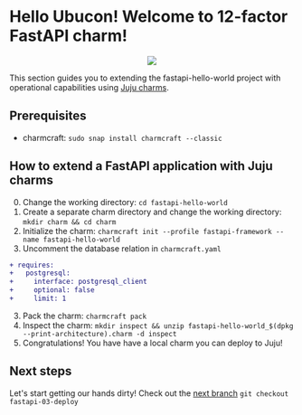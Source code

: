 # Hello Ubucon! Welcome to 12-factor FastAPI charm!

<p align="center">
    <img src="https://res.cloudinary.com/canonical/image/fetch/f_auto,q_auto,fl_sanitize,c_fill,w_200,h_200/https://api.charmhub.io/api/v1/media/download/charm_g5MbnEy7wX7GTPtr20TcB16YCvXXZu2Y_icon_e08d61629f52f85dd79e8222b8b2360a7377af42e1a0f22fceca778ec3226d7c.png">
</p>

This section guides you to extending the fastapi-hello-world project with operational capabilities
using [Juju charms](https://juju.is/).

## Prerequisites

- charmcraft: `sudo snap install charmcraft --classic`

## How to extend a FastAPI application with Juju charms

0. Change the working directory: `cd fastapi-hello-world`
1. Create a separate charm directory and change the working directory: `mkdir charm && cd charm`
2. Initialize the charm: `charmcraft init --profile fastapi-framework --name fastapi-hello-world`
3. Uncomment the database relation in `charmcraft.yaml`
  ```diff
  + requires:
  +   postgresql:
  +     interface: postgresql_client
  +     optional: false
  +     limit: 1
  ```
3. Pack the charm: `charmcraft pack`
4. Inspect the charm: `mkdir inspect && unzip fastapi-hello-world_$(dpkg --print-architecture).charm -d inspect`
5. Congratulations! You have have a local charm you can deploy to Juju!

## Next steps

Let's start getting our hands dirty! Check out the [next branch](https://github.com/yanksyoon/hello-ubucon/tree/fastapi-03-deploy) `git checkout fastapi-03-deploy`
